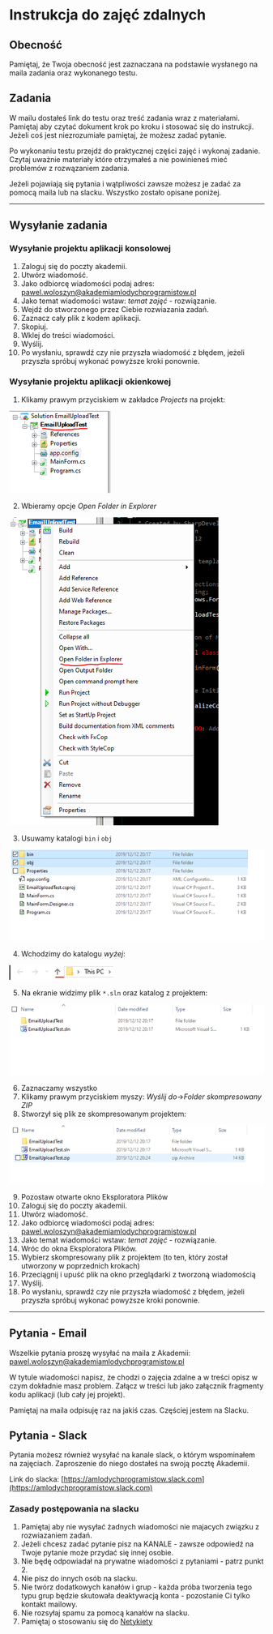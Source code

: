 # Instrukcja do zajęć zdalnych

## Obecność

Pamiętaj, że Twoja obecność jest zaznaczana na podstawie wysłanego na maila zadania oraz wykonanego testu.

## Zadania

W mailu dostałeś link do testu oraz treść zadania wraz z materiałami. Pamiętaj aby czytać dokument krok po kroku i stosować się do instrukcji. Jeżeli coś jest niezrozumiałe pamiętaj, że możesz zadać pytanie.

Po wykonaniu testu przejdź do praktycznej części zajęć i wykonaj zadanie. Czytaj uważnie materiały które otrzymałeś a nie powinieneś mieć problemów z rozwązaniem zadania.

Jeżeli pojawiają się pytania i wątpliwości zawsze możesz je zadać za pomocą maila lub na slacku. Wszystko zostało opisane poniżej.

---

## Wysyłanie zadania

### Wysyłanie projektu aplikacji konsolowej

1. Zaloguj się do poczty akademii.
2. Utwórz wiadomość.
3. Jako odbiorcę wiadomości podaj adres: <pawel.woloszyn@akademiamlodychprogramistow.pl>
4. Jako temat wiadomości wstaw: *temat zajęć* - rozwiązanie.
5. Wejdź do stworzonego przez Ciebie rozwiazania zadań.
6. Zaznacz cały plik z kodem aplikacji.
7. Skopiuj.
8. Wklej do treści wiadomości.
9. Wyślij.
10. Po wysłaniu, sprawdź czy nie przyszła wiadomość z błędem, jeżeli przyszła spróbuj wykonać powyższe kroki ponownie.

### Wysyłanie projektu aplikacji okienkowej

1. Klikamy prawym przyciskiem w zakładce *Projects* na projekt:

![Projekt](Grafiki/screen1.png)

2. Wbieramy opcje *Open Folder in Explorer*

![Projekt](Grafiki/screen2.png)

3. Usuwamy katalogi `bin` i `obj`

![Projekt](Grafiki/screen3.png)

4. Wchodzimy do katalogu *wyżej*:

![Projekt](Grafiki/screen4.png)

5. Na ekranie widzimy plik `*.sln` oraz katalog z projektem:

![Projekt](Grafiki/screen5.png)

6. Zaznaczamy wszystko
7. Klikamy prawym przyciskiem myszy: *Wyślij do*->*Folder skompresowany ZIP*
8. Stworzył się plik ze skompresowanym projektem:

![Projekt](Grafiki/screen6.png)

9. Pozostaw otwarte okno Eksploratora Plików
10. Zaloguj się do poczty akademii.
11. Utwórz wiadomość.
12. Jako odbiorcę wiadomości podaj adres: <pawel.woloszyn@akademiamlodychprogramistow.pl>
13. Jako temat wiadomości wstaw: *temat zajęć* - rozwiązanie.
14. Wróc do okna Eksploratora Plików.
15. Wybierz skompresowany plik z projektem (to ten, który został utworzony w poprzednich krokach)
16. Przeciągnij i upuść plik na okno przeglądarki z tworzoną wiadomością
17. Wyślij.
18. Po wysłaniu, sprawdź czy nie przyszła wiadomość z błędem, jeżeli przyszła spróbuj wykonać powyższe kroki ponownie.

---

## Pytania - Email

Wszelkie pytania proszę wysyłać na maila z Akademii: <pawel.woloszyn@akademiamlodychprogramistow.pl>

W tytule wiadomości napisz, że chodzi o zajęcia zdalne a w treści opisz w czym dokładnie masz problem. Załącz w treści lub jako załącznik fragmenty kodu aplikacji (lub cały jej projekt). 

Pamiętaj na maila odpisuję raz na jakiś czas. Częściej jestem na Slacku.

## Pytania - Slack

Pytania możesz również wysyłać na kanale slack, o którym wspominałem na zajęciach. Zaproszenie do niego dostałeś na swoją pocztę Akademii. 

Link do slacka: [https://amlodychprogramistow.slack.com](https://amlodychprogramistow.slack.com)

### Zasady postępowania na slacku
1. Pamiętaj aby nie wysyłać żadnych wiadomości nie majacych związku z rozwiazaniem zadań.
2. Jeżeli chcesz zadać pytanie pisz na KANALE - zawsze odpowiedź na Twoje pytanie może przydać się innej osobie.
3. Nie będę odpowiadał na prywatne wiadomości z pytaniami - patrz punkt 2.
4. Nie pisz do innych osób na slacku.
5. Nie twórz dodatkowych kanałów i grup - każda próba tworzenia tego typu grup będzie skutowała deaktywacją konta - pozostanie Ci tylko kontakt mailowy.
6. Nie rozsyłaj spamu za pomocą kanałów na slacku.
7. Pamiętaj o stosowaniu się do [Netykiety](https://fundacja.orange.pl/blog/wpis/netykieta)